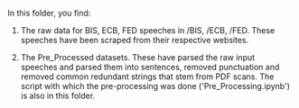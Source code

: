 In this folder, you find: 

1. The raw data for BIS, ECB, FED speeches in /BIS, /ECB, /FED. These speeches have been scraped from their respective websites. 

2. The Pre_Processed datasets. These have parsed the raw input speeches and parsed them into sentences, removed punctuation and removed common redundant strings that stem from PDF scans.
The script with which the pre-processing was done ('Pre_Processing.ipynb') is also in this folder. 
